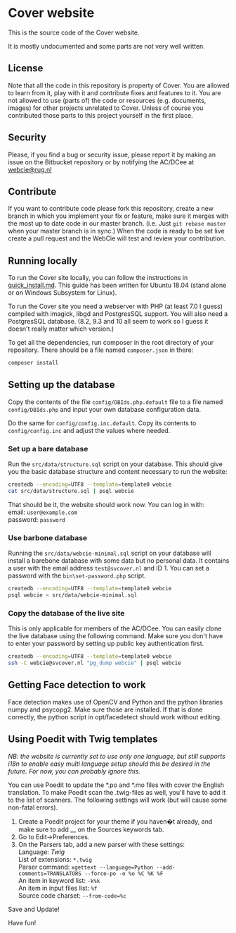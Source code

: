 # Cover website
This is the source code of the Cover website.

It is mostly undocumented and some parts are not very well written.

## License
Note that all the code in this repository is property of Cover. You are allowed to learn from it, play with it and contribute fixes and features to it. You are not allowed to use (parts of) the code or resources (e.g. documents, images) for other projects unrelated to Cover. Unless of course you contributed those parts to this project yourself in the first place.

## Security
Please, if you find a bug or security issue, please report it by making an issue on the Bitbucket repository or by notifying the AC/DCee at webcie@rug.nl

## Contribute
If you want to contribute code please fork this repository, create a new branch in which you implement your fix or feature, make sure it merges with the most up to date code in our master branch. (i.e. Just `git rebase master` when your master branch is in sync.) When the code is ready to be set live create a pull request and the WebCie will test and review your contribution.

## Running locally

To run the Cover site locally, you can follow the instructions in [quick_install.md](quick_install.md). This guide has been written for Ubuntu 18.04 (stand alone or on Windows Subsystem for Linux).

To run the Cover site you need a webserver with PHP (at least 7.0 I guess) compiled with imagick, libgd and PostgresSQL support. You will also need a PostgresSQL database. (8.2, 9.3 and 10 all seem to work so I guess it doesn't really matter which version.)

To get all the dependencies, run composer in the root directory of your repository. There should be a file named `composer.json` in there:

```bash
composer install
```

## Setting up the database
Copy the contents of the file `config/DBIds.php.default` file to a file named `config/DBIds.php` and input your own database configuration data.

Do the same for `config/config.inc.default`. Copy its contents to `config/config.inc` and adjust the values where needed.

### Set up a bare database
Run the `src/data/structure.sql` script on your database. This should give you the basic database structure and content necessary to run the website:

```bash
createdb --encoding=UTF8 --template=template0 webcie 
cat src/data/structure.sql | psql webcie
```

That should be it, the website should work now. You can log in with:  
email: `user@example.com`  
password: `password`

### Use barbone database
Running the `src/data/webcie-minimal.sql` script on your database will install a barebone database with some data but no personal data. It contains a user with the email address `test@svcover.nl` and ID 1. You can set a password with the `bin\set-password.php` script.

```bash
createdb --encoding=UTF8 --template=template0 webcie 
psql webcie < src/data/webcie-minimal.sql
```

### Copy the database of the live site
This is only applicable for members of the AC/DCee. You can easily clone the live database using the following command. Make sure you don't have to enter your password by setting up public key authentication first.

```bash
createdb --encoding=UTF8 --template=template0 webcie 
ssh -C webcie@svcover.nl "pg_dump webcie" | psql webcie
```

## Getting Face detection to work
Face detection makes use of OpenCV and Python and the python libraries numpy and psycopg2. Make sure those are installed. If that is done correctly, the python script in opt/facedetect should work without editing.

## Using Poedit with Twig templates

*NB: the website is currently set to use only one language, but still supports i18n to enable easy multi language setup should this be desired in the future. For now, you can probably ignore this.*

You can use Poedit to update the \*.po and \*.mo files with cover the English translation. To make Poedit scan the .twig-files as well, you'll have to add it to the list of scanners. The following settings will work (but will cause some non-fatal errors).

1. Create a Poedit project for your theme if you haven�t already, and make sure to add __ on the Sources keywords tab.
2. Go to Edit->Preferences.
3. On the Parsers tab, add a new parser with these settings:  
   Language: *Twig*  
   List of extensions: ``*.twig``  
   Parser command: ``xgettext --language=Python --add-comments=TRANSLATORS --force-po -o %o %C %K %F``  
   An item in keyword list: ``-k%k``  
   An item in input files list: ``%f``  
   Source code charset: ``--from-code=%c``

Save and Update!

Have fun!